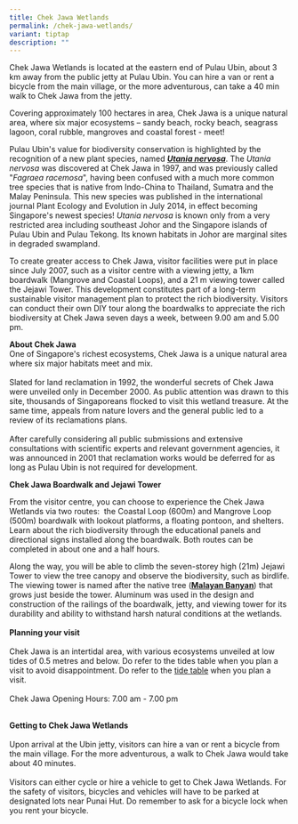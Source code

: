 ```yaml
---
title: Chek Jawa Wetlands
permalink: /chek-jawa-wetlands/
variant: tiptap
description: ""
---
```

<p>Chek Jawa Wetlands is located at the eastern end of Pulau Ubin, about
3 km away from the public jetty at Pulau Ubin. You can hire a van or rent
a bicycle from the main village, or the more adventurous, can take a 40
min walk to Chek Jawa from the jetty.</p>
<p>Covering approximately 100 hectares in area, Chek Jawa is a unique natural
area, where six major ecosystems – sandy beach, rocky beach, seagrass lagoon,
coral rubble, mangroves and coastal forest - meet!</p>
<p>Pulau Ubin's value for biodiversity conservation is highlighted by the
recognition of a new plant species, named <strong><em><a href="https://www.nparks.gov.sg/florafaunaweb/flora/7/2/7288" rel="noopener noreferrer" target="_blank">Utania nervosa</a></em></strong>.
The <em>Utania nervosa</em> was discovered at Chek Jawa in 1997, and was
previously called "<em>Fagraea racemosa</em>", having been confused with
a much more common tree species that is native from Indo-China to Thailand,
Sumatra and the Malay Peninsula. This new species was published in the
international journal Plant Ecology and Evolution in July 2014, in effect
becoming Singapore's newest species! <em>Utania nervosa</em> is known only
from a very restricted area including southeast Johor and the Singapore
islands of Pulau Ubin and Pulau Tekong. Its known habitats in Johor are
marginal sites in degraded swampland.</p>
<p>To create greater access to Chek Jawa, visitor facilities were put in
place since July 2007, such as a visitor centre with a viewing jetty, a
1km boardwalk (Mangrove and Coastal Loops), and a 21 m viewing tower called
the Jejawi Tower. This development constitutes part of a long-term sustainable
visitor management plan to protect the rich biodiversity. Visitors can
conduct their own DIY tour along the boardwalks to appreciate the rich
biodiversity at Chek Jawa seven days a week, between 9.00 am and 5.00 pm.&nbsp;</p>
<p></p>
<p><strong>About Chek Jawa</strong>
<br>One of Singapore's richest ecosystems, Chek Jawa is a unique natural area
where six major habitats meet and mix.&nbsp;
<br>
<br>Slated for land reclamation in 1992, the wonderful secrets of Chek Jawa
were unveiled only in December 2000. As public attention was drawn to this
site, thousands of Singaporeans flocked to visit this wetland treasure.
At the same time, appeals from nature lovers and the general public led
to a review of its reclamations plans.
<br>
<br>After carefully considering all public submissions and extensive consultations
with scientific experts and relevant government agencies, it was announced
in 2001 that reclamation works would be deferred for as long as Pulau Ubin
is not required for development.&nbsp;</p>
<p></p>
<p><strong>Chek Jawa Boardwalk and Jejawi Tower</strong>
</p>
<p>From the visitor centre, you can choose to experience the Chek Jawa Wetlands
via two routes: &nbsp;the Coastal Loop (600m) and Mangrove Loop (500m)
boardwalk with lookout platforms, a floating pontoon, and shelters. Learn
about the rich biodiversity through the educational panels and directional
signs installed along the boardwalk. Both routes can be completed in about
one and a half hours.</p>
<p>Along the way, you will be able to climb the seven-storey high (21m) Jejawi
Tower to view the tree canopy and observe the biodiversity, such as birdlife.
The viewing tower is named after the native tree (<strong><a href="https://www.nparks.gov.sg/florafaunaweb/flora/2/9/2912" rel="noopener noreferrer" target="_blank">Malayan Banyan</a></strong>)
that grows just beside the tower. Aluminum was used in the design and construction
of the railings of the boardwalk, jetty, and viewing tower for its durability
and ability to withstand harsh natural conditions at the wetlands.
<br>
<br><strong>Planning your visit</strong>
<br>
<br>Chek Jawa is an intertidal area, with various ecosystems unveiled at low
tides of 0.5 metres and below. Do refer to the tides table when you plan
a visit to avoid disappointment. Do refer to the <a href="/files/CH25___Tide_table_2025.pdf" rel="noopener noreferrer nofollow" target="_blank">tide table</a> when you plan a
visit.
<br>
<br>Chek Jawa Opening Hours: 7.00 am - 7.00 pm</p>
<p>
<br><strong>Getting to Chek Jawa Wetlands</strong>
<br>
<br>Upon arrival at the Ubin jetty, visitors can hire a van or rent a bicycle
from the main village. For the more adventurous, a walk to Chek Jawa would
take about 40 minutes.
<br>
<br>Visitors can either cycle or hire a vehicle to get to Chek Jawa Wetlands.
For the safety of visitors, bicycles and vehicles will have to be parked
at designated lots near Punai Hut. Do remember to ask for a bicycle lock
when you rent your bicycle.</p>
<p></p>
<p></p>